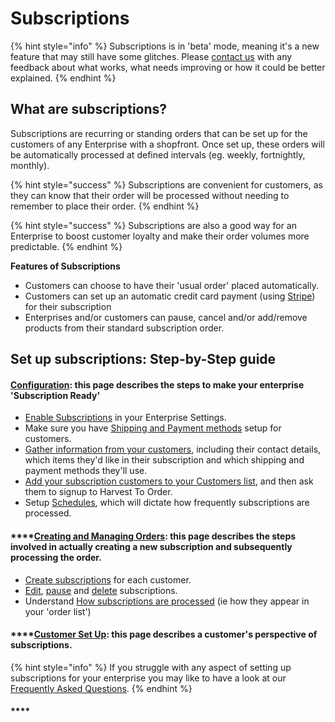 # Subscriptions

{% hint style="info" %}
Subscriptions is in 'beta' mode, meaning it's a new feature that may still have some glitches. Please [contact us](https://www.harvesttoorder.com/find-your-local-open-food-network/) with any feedback about what works, what needs improving or how it could be better explained.
{% endhint %}

## What are subscriptions? <a id="what-are-subscriptions"></a>

Subscriptions are recurring or standing orders that can be set up for the customers of any Enterprise with a shopfront. Once set up, these orders will be automatically processed at defined intervals \(eg. weekly, fortnightly, monthly\).

{% hint style="success" %}
Subscriptions are convenient for customers, as they can know that their order will be processed without needing to remember to place their order. 
{% endhint %}

{% hint style="success" %}
Subscriptions are also a good way for an Enterprise to boost customer loyalty and make their order volumes more predictable.
{% endhint %}

**Features of Subscriptions**

* Customers can choose to have their 'usual order' placed automatically.
* Customers can set up an automatic credit card payment \(using [Stripe](../shopfront/payment-methods.md#integrated-payment-providers)\) for their subscription
* Enterprises and/or customers can pause, cancel and/or add/remove products from their standard subscription order.

## Set up subscriptions: Step-by-Step guide

#### [Configuration](subscriptions-configuration.md): this page describes the steps to make your enterprise 'Subscription Ready'

* [Enable Subscriptions](subscriptions-configuration.md#activate-subscriptions) in your Enterprise Settings.
* Make sure you have [Shipping and Payment methods](subscriptions-configuration.md#shipping-and-payment-methods-for-subscriptions) setup for customers.
* [Gather information from your customers](subscriptions-configuration.md#gather-information-from-your-customers), including their contact details, which items they'd like in their subscription and which shipping and payment methods they'll use.
* [Add your subscription customers to your Customers list](subscriptions-configuration.md#add-your-subscribers-to-your-customer-list), and then ask them to signup to Harvest To Order.
* Setup [Schedules](subscriptions-configuration.md#schedules), which will dictate how frequently subscriptions are processed.

#### \*\*\*\*[**Creating and Managing Orders**](subscriptions-creating-and-managing-orders.md)**: this page describes the steps involved in actually creating a new subscription and subsequently processing the order.**

* [Create subscriptions](subscriptions-creating-and-managing-orders.md#create-subscriptions) for each customer.
* [Edit](subscriptions-creating-and-managing-orders.md#edit-a-customers-subscription), [pause](subscriptions-creating-and-managing-orders.md#pause-a-subscription) and [delete](subscriptions-creating-and-managing-orders.md#delete-a-subscription) subscriptions.
* Understand [How subscriptions are processed](subscriptions-creating-and-managing-orders.md#how-are-subscriptions-processed) \(ie how they appear in your 'order list'\)

#### \*\*\*\*[**Customer Set Up**](subscriptions-the-customers-perspective.md)**: this page describes a customer's perspective of subscriptions.**

{% hint style="info" %}
If you struggle with any aspect of setting up subscriptions for your enterprise you may like to have a look at our [Frequently Asked Questions](subscriptions-faqs.md).
{% endhint %}

#### \*\*\*\*

